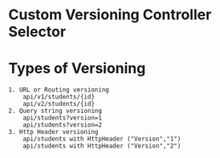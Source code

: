# Custom Versioning Controller Selector

# Types of Versioning
 	1. URL or Routing versioning
		api/v1/students/{id}
		api/v2/students/{id}
	2. Query string versioning
		api/students?version=1
		api/students?version=2
	3. Http Header versioning
		api/students with HttpHeader ("Version","1")
		api/students with HttpHeader ("Version","2")
	

